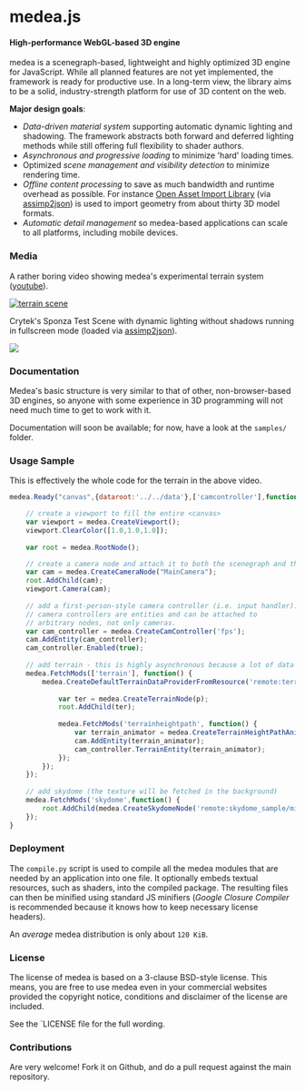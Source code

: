 medea.js
========

#### High-performance WebGL-based 3D engine ####

medea is a scenegraph-based, lightweight and highly optimized 3D engine for JavaScript. While all planned features are not yet implemented, the framework is ready for productive use. In a long-term view, the library aims to be a solid, industry-strength platform for use of 3D content on the web.

**Major design goals**:

 - _Data-driven material system_ supporting automatic dynamic lighting and shadowing. The framework abstracts both forward and deferred lighting methods while still offering full flexibility to shader authors.
 - _Asynchronous and progressive loading_ to minimize 'hard' loading times.
 - Optimized _scene management and visibility detection_ to minimize rendering time.
 - _Offline content processing_ to save as much bandwidth and runtime overhead as possible. For instance <a href="http://assimp.sourceforge.net">Open Asset Import Library</a> 
  (via <a href="https://github.com/acgessler/assimp2json">assimp2json</a>) is used to import geometry from about thirty 3D model formats.
 - _Automatic detail management_ so medea-based applications can scale to all platforms, including mobile devices.



### Media ###

A rather boring video showing medea's experimental terrain system (<a href="http://www.youtube.com/watch?v=VGLvI7iFjsE">youtube</a>).

<a href="http://www.youtube.com/watch?v=VGLvI7iFjsE"><img src="http://acgessler.github.com/medea.js/media/splash1.PNG" alt="terrain scene"></a>

Crytek's Sponza Test Scene with dynamic lighting without shadows running in fullscreen mode (loaded via <a href="https://github.com/acgessler/assimp2json">assimp2json</a>).

<img src="http://www10.pic-upload.de/04.08.13/telps3yuwbt2.png"> </img>

### Documentation ###

Medea's basic structure is very similar to that of other, non-browser-based 3D engines, so anyone with some experience in 3D programming will not need much time to get to work with it. 

Documentation will soon be available; for now, have a look at the `samples/` folder.

### Usage Sample ###

This is effectively the whole code for the terrain in the above video.

```javascript
medea.Ready("canvas",{dataroot:'../../data'},['camcontroller'],function() {

	// create a viewport to fill the entire <canvas>
	var viewport = medea.CreateViewport();
	viewport.ClearColor([1.0,1.0,1.0]);
 
	var root = medea.RootNode();

	// create a camera node and attach it to both the scenegraph and the viewport.
	var cam = medea.CreateCameraNode("MainCamera");
	root.AddChild(cam);
	viewport.Camera(cam);
	
	// add a first-person-style camera controller (i.e. input handler).
	// camera controllers are entities and can be attached to
	// arbitrary nodes, not only cameras.
	var cam_controller = medea.CreateCamController('fps');
	cam.AddEntity(cam_controller);
	cam_controller.Enabled(true);
		
	// add terrain - this is highly asynchronous because a lot of data needs to be loaded
	medea.FetchMods(['terrain'], function() {
		medea.CreateDefaultTerrainDataProviderFromResource('remote:terrain_sample/terrain.json', function(p) {
		
			var ter = medea.CreateTerrainNode(p);
			root.AddChild(ter);
			
			medea.FetchMods('terrainheightpath', function() {
				var terrain_animator = medea.CreateTerrainHeightPathAnimator(ter,15.0);
				cam.AddEntity(terrain_animator);
				cam_controller.TerrainEntity(terrain_animator);
			});
		});
	});
	
	// add skydome (the texture will be fetched in the background)
	medea.FetchMods('skydome',function() {
		root.AddChild(medea.CreateSkydomeNode('remote:skydome_sample/midmorning/midmorning.png',0.4));
	});
}
```

### Deployment ###

The `compile.py` script is used to compile all the medea modules that are needed by an application into one file. It optionally embeds textual resources, such as shaders, into the compiled package. The resulting files can then be minified using standard JS minifiers (_Google Closure Compiler_ is recommended because it knows how to keep necessary license headers).

An _average_ medea distribution is only about `120 KiB`.

### License ###

The license of medea is based on a 3-clause BSD-style license. This means, you are free to use medea even in your commercial websites provided the copyright notice, conditions and disclaimer of the license are included. 

See the `LICENSE file for the full wording.

### Contributions ###

Are very welcome! Fork it on Github, and do a pull request against the main repository.

